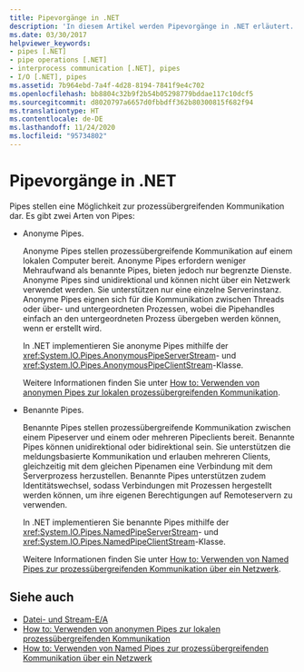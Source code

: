 ```yaml
---
title: Pipevorgänge in .NET
description: 'In diesem Artikel werden Pipevorgänge in .NET erläutert. Pipes stellen eine Möglichkeit zur prozessübergreifenden Kommunikation dar. Es gibt zwei Arten von Pipes: anonyme sowie benannte Pipes.'
ms.date: 03/30/2017
helpviewer_keywords:
- pipes [.NET]
- pipe operations [.NET]
- interprocess communication [.NET], pipes
- I/O [.NET], pipes
ms.assetid: 7b964ebd-7a4f-4d28-8194-7841f9e4c702
ms.openlocfilehash: bb8804c32b9f2b54b05298779bddae117c10dcf5
ms.sourcegitcommit: d8020797a6657d0fbbdff362b80300815f682f94
ms.translationtype: HT
ms.contentlocale: de-DE
ms.lasthandoff: 11/24/2020
ms.locfileid: "95734802"
---
```

# <a name="pipe-operations-in-net"></a>Pipevorgänge in .NET

Pipes stellen eine Möglichkeit zur prozessübergreifenden Kommunikation dar. Es gibt zwei Arten von Pipes:  
  
- Anonyme Pipes.  
  
     Anonyme Pipes stellen prozessübergreifende Kommunikation auf einem lokalen Computer bereit. Anonyme Pipes erfordern weniger Mehraufwand als benannte Pipes, bieten jedoch nur begrenzte Dienste. Anonyme Pipes sind unidirektional und können nicht über ein Netzwerk verwendet werden. Sie unterstützen nur eine einzelne Serverinstanz. Anonyme Pipes eignen sich für die Kommunikation zwischen Threads oder über- und untergeordneten Prozessen, wobei die Pipehandles einfach an den untergeordneten Prozess übergeben werden können, wenn er erstellt wird.  
  
     In .NET implementieren Sie anonyme Pipes mithilfe der <xref:System.IO.Pipes.AnonymousPipeServerStream>- und <xref:System.IO.Pipes.AnonymousPipeClientStream>-Klasse.  
  
     Weitere Informationen finden Sie unter [How to: Verwenden von anonymen Pipes zur lokalen prozessübergreifenden Kommunikation](how-to-use-anonymous-pipes-for-local-interprocess-communication.md).  
  
- Benannte Pipes.  
  
     Benannte Pipes stellen prozessübergreifende Kommunikation zwischen einem Pipeserver und einem oder mehreren Pipeclients bereit. Benannte Pipes können unidirektional oder bidirektional sein. Sie unterstützen die meldungsbasierte Kommunikation und erlauben mehreren Clients, gleichzeitig mit dem gleichen Pipenamen eine Verbindung mit dem Serverprozess herzustellen. Benannte Pipes unterstützen zudem Identitätswechsel, sodass Verbindungen mit Prozessen hergestellt werden können, um ihre eigenen Berechtigungen auf Remoteservern zu verwenden.  
  
     In .NET implementieren Sie benannte Pipes mithilfe der <xref:System.IO.Pipes.NamedPipeServerStream>- und <xref:System.IO.Pipes.NamedPipeClientStream>-Klasse.  
  
     Weitere Informationen finden Sie unter [How to: Verwenden von Named Pipes zur prozessübergreifenden Kommunikation über ein Netzwerk](how-to-use-named-pipes-for-network-interprocess-communication.md).  
  
## <a name="see-also"></a>Siehe auch

- [Datei- und Stream-E/A](index.md)
- [How to: Verwenden von anonymen Pipes zur lokalen prozessübergreifenden Kommunikation](how-to-use-anonymous-pipes-for-local-interprocess-communication.md)
- [How to: Verwenden von Named Pipes zur prozessübergreifenden Kommunikation über ein Netzwerk](how-to-use-named-pipes-for-network-interprocess-communication.md)
